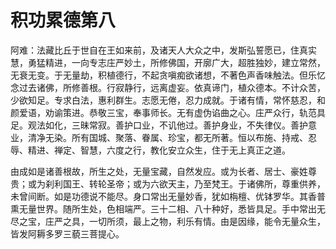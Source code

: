# 积功累德第八
阿难：法藏比丘于世自在王如来前，及诸天人大众之中，发斯弘誓愿已，住真实慧，勇猛精进，一向专志庄严妙土，所修佛国，开廓广大，超胜独妙，建立常然，无衰无变。于无量劫，积植德行，不起贪嗔痴欲诸想，不著色声香味触法。但乐忆念过去诸佛，所修善根。行寂静行，远离虚妄。依真谛门，植众德本。不计众苦，少欲知足。专求白法，惠利群生。志愿无倦，忍力成就。于诸有情，常怀慈忍，和颜爱语，劝谕策进。恭敬三宝，奉事师长。无有虚伪谄曲之心。庄严众行，轨范具足。观法如化，三昧常寂。善护口业，不讥他过。善护身业，不失律仪。善护意业，清净无染。所有国城、聚落、眷属、珍宝，都无所著。恒以布施、持戒、忍辱、精进、禅定、智慧，六度之行，教化安立众生，住于无上真正之道。

由成如是诸善根故，所生之处，无量宝藏，自然发应。或为长者、居士、豪姓尊贵；或为刹利国王、转轮圣帝；或为六欲天主，乃至梵王。于诸佛所，尊重供养，未曾间断。如是功德说不能尽。身口常出无量妙香，犹如栴檀、优钵罗华。其香普熏无量世界。随所生处，色相端严。三十二相、八十种好，悉皆具足。手中常出无尽之宝，庄严之具，一切所须，最上之物，利乐有情。由是因缘，能令无量众生，皆发阿耨多罗三藐三菩提心。
